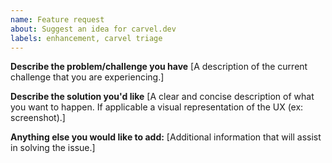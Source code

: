```yaml
---
name: Feature request
about: Suggest an idea for carvel.dev
labels: enhancement, carvel triage
---
```


**Describe the problem/challenge you have**
[A description of the current challenge that you are experiencing.]


**Describe the solution you'd like**
[A clear and concise description of what you want to happen. If applicable a visual representation of the UX (ex: screenshot).]


**Anything else you would like to add:**
[Additional information that will assist in solving the issue.]
